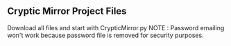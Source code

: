 ## Cryptic Mirror Project Files
Download all files and start with CrypticMirror.py
NOTE : Password emailing won't work because password file is removed for security purposes. 
